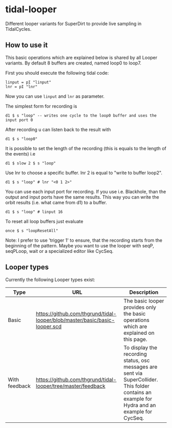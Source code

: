 # tidal-looper
Different looper variants for SuperDirt to provide live sampling in TidalCycles.

## How to use it

This basic operations which are explained below is shared by all Looper variants. By default 8 buffers are created, named loop0 to loop7.

First you should execute the following tidal code:

```
linput = pI "linput"
lnr = pI "lnr"
```

Now you can use `linput` and `lnr` as parameter.

The simplest form for recording is

```
d1 $ s "loop" -- writes one cycle to the loop0 buffer and uses the input port 0
```

After recording u can listen back to the result with

```
d1 $ s "loop0"
```

It is possible to set the length of the recording (this is equals to the length of the events) i.e

```
d1 $ slow 2 $ s "loop"
```

Use lnr to choose a specific buffer. lnr 2 is equal to "write to buffer loop2".

```
d1 $ s "loop" # lnr "<0 1 2>"
```

You can use each input port for recording. If you use i.e. Blackhole, than the output and input ports have the same results. This way you can write the orbit results (i.e. what came from d1) to a buffer.

```
d1 $ s "loop" # linput 16
```

To reset all loop buffers just evaluate

```
once $ s "loopResetAll"
```

Note: I prefer to use 'trigger 1' to ensure, that the recording starts from the beginning of the pattern.
Maybe you want to use the looper with seqP, seqPLoop, wait or a specialized editor like CycSeq.

## Looper types

Currently the following Looper types exist:

| Type          | URL                                                          | Description                                                  |
| ------------- | ------------------------------------------------------------ | ------------------------------------------------------------ |
| Basic         | https://github.com/thgrund/tidal-looper/blob/master/basic/basic-looper.scd | The basic looper provides only the basic operations which are explained on this page. |
| With feedback | https://github.com/thgrund/tidal-looper/tree/master/feedback | To display the recording status, osc messages are sent via SuperCollider. This folder contains an example for Hydra and an example for CycSeq. |

